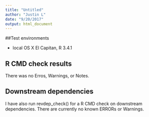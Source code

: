 ```yaml
---
title: "Untitled"
author: "Justin L"
date: "9/20/2017"
output: html_document
---
```



##Test environments
* local OS X El Capitan, R 3.4.1


## R CMD check results
There was no Erros, Warnings, or Notes.
    
## Downstream dependencies
I have also run revdep_check() for a R CMD check on downstream dependencies. There are currently no known ERRORs or Warnings.